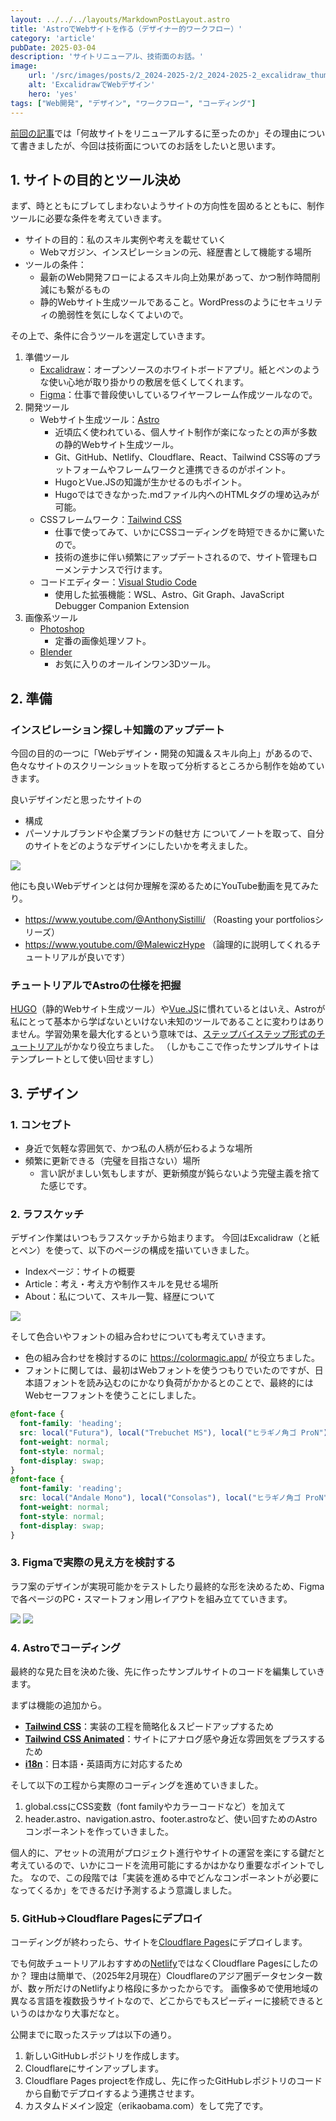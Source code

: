 ```yaml
---
layout: ../../../layouts/MarkdownPostLayout.astro
title: 'AstroでWebサイトを作る（デザイナー的ワークフロー）'
category: 'article'
pubDate: 2025-03-04
description: 'サイトリニューアル、技術面のお話。'
image:
    url: '/src/images/posts/2_2024-2025-2/2_2024-2025-2_excalidraw_thumb.webp'
    alt: 'ExcalidrawでWebデザイン'
    hero: 'yes'
tags: ["Web開発", "デザイン", "ワークフロー", "コーディング"]
---
```


[前回の記事](/posts/ja/1_2024-2025)では「何故サイトをリニューアルするに至ったのか」その理由について書きましたが、今回は技術面についてのお話をしたいと思います。


## 1. サイトの目的とツール決め

まず、時とともにブレてしまわないようサイトの方向性を固めるとともに、制作ツールに必要な条件を考えていきます。

- サイトの目的：私のスキル実例や考えを載せていく
	- Webマガジン、インスピレーションの元、経歴書として機能する場所
- ツールの条件：
	- 最新のWeb開発フローによるスキル向上効果があって、かつ制作時間削減にも繋がるもの
	- 静的Webサイト生成ツールであること。WordPressのようにセキュリティの脆弱性を気にしなくてよいので。

その上で、条件に合うツールを選定していきます。

1. 準備ツール
	- [Excalidraw](https://excalidraw.com/)：オープンソースのホワイトボードアプリ。紙とペンのような使い心地が取り掛かりの敷居を低くしてくれます。
	- [Figma](https://www.figma.com/)：仕事で普段使いしているワイヤーフレーム作成ツールなので。
2. 開発ツール
	- Webサイト生成ツール：[Astro](https://astro.build/)
		- 近頃広く使われている、個人サイト制作が楽になったとの声が多数の静的Webサイト生成ツール。
		- Git、GitHub、Netlify、Cloudflare、React、Tailwind CSS等のプラットフォームやフレームワークと連携できるのがポイント。
		- HugoとVue.JSの知識が生かせるのもポイント。
		- Hugoではできなかった.mdファイル内へのHTMLタグの埋め込みが可能。
	- CSSフレームワーク：[Tailwind CSS](https://tailwindcss.com/)
		- 仕事で使ってみて、いかにCSSコーディングを時短できるかに驚いたので。
		- 技術の進歩に伴い頻繁にアップデートされるので、サイト管理もローメンテナンスで行けます。
	- コードエディター：[Visual Studio Code](https://code.visualstudio.com/)
		- 使用した拡張機能：WSL、Astro、Git Graph、JavaScript Debugger Companion Extension
3. 画像系ツール
	- [Photoshop](https://www.adobe.com/jp/products/photoshop.html)
		- 定番の画像処理ソフト。
	- [Blender](https://www.blender.org/)
		- お気に入りのオールインワン3Dツール。


## 2. 準備

### インスピレーション探し＋知識のアップデート

今回の目的の一つに「Webデザイン・開発の知識＆スキル向上」があるので、色々なサイトのスクリーンショットを取って分析するところから制作を始めていきます。

良いデザインだと思ったサイトの
- 構成
- パーソナルブランドや企業ブランドの魅せ方
についてノートを取って、自分のサイトをどのようなデザインにしたいかを考えました。


![](/src/images/posts/2_2024-2025-2/2_2024-2025-2_analysis.webp)

他にも良いWebデザインとは何か理解を深めるためにYouTube動画を見てみたり。
- https://www.youtube.com/@AnthonySistilli/
	（Roasting your portfoliosシリーズ）
- https://www.youtube.com/@MalewiczHype
	（論理的に説明してくれるチュートリアルが良いです）


### チュートリアルでAstroの仕様を把握

[HUGO](https://gohugo.io/)（静的Webサイト生成ツール）や[Vue.JS](https://vuejs.org/)に慣れているとはいえ、Astroが私にとって基本から学ばないといけない未知のツールであることに変わりはありません。学習効果を最大化するという意味では、[ステップバイステップ形式のチュートリアル](https://docs.astro.build/ja/tutorial/0-introduction/)がかなり役立ちました。
（しかもここで作ったサンプルサイトはテンプレートとして使い回せますし）

## 3. デザイン
### 1. コンセプト

- 身近で気軽な雰囲気で、かつ私の人柄が伝わるような場所
- 頻繁に更新できる（完璧を目指さない）場所
	- 言い訳がましい気もしますが、更新頻度が鈍らないよう完璧主義を捨てた感じです。

### 2. ラフスケッチ

デザイン作業はいつもラフスケッチから始まります。
今回はExcalidraw（と紙とペン）を使って、以下のページの構成を描いていきました。
- Indexページ：サイトの概要
- Article：考え・考え方や制作スキルを見せる場所
- About：私について、スキル一覧、経歴について

<a href="/src/images/posts/2_2024-2025-2/2_2024-2025-2_excalidraw.webp"><img src="/src/images/posts/2_2024-2025-2/2_2024-2025-2_excalidraw_thumb.webp"></a>


そして色合いやフォントの組み合わせについても考えていきます。
- 色の組み合わせを検討するのに https://colormagic.app/ が役立ちました。
- フォントに関しては、最初はWebフォントを使うつもりでいたのですが、日本語フォントを読み込むのにかなり負荷がかかるとのことで、最終的にはWebセーフフォントを使うことにしました。

``` css
@font-face {
  font-family: 'heading';
  src: local("Futura"), local("Trebuchet MS"), local("ヒラギノ角ゴ ProN"), local("Hiragino Kaku Gothic ProN"), local("游ゴシック"), local("YuGothic"), local("Yu Gothic"), local("メイリオ"), local("Meiryo"), local("ＭＳ ゴシック"), local("MS Gothic"), local("HiraKakuProN-W3");
  font-weight: normal;
  font-style: normal;
  font-display: swap;
}
@font-face {
  font-family: 'reading';
  src: local("Andale Mono"), local("Consolas"), local("ヒラギノ角ゴ ProN"), local("Hiragino Kaku Gothic ProN"), local("游ゴシック"), local("YuGothic"), local("Yu Gothic"), local("メイリオ"), local("Meiryo"), local("ＭＳ ゴシック"), local("MS Gothic"), local("HiraKakuProN-W3");
  font-weight: normal;
  font-style: normal;
  font-display: swap;
}
```


### 3. Figmaで実際の見え方を検討する

ラフ案のデザインが実現可能かをテストしたり最終的な形を決めるため、Figmaで各ページのPC・スマートフォン用レイアウトを組み立てていきます。

<a href="/src/images/posts/2_2024-2025-2/2_2024-2025-2_figma_lt.webp"><img src="/src/images/posts/2_2024-2025-2/2_2024-2025-2_figma_lt_thumb.webp"></a>
<a href="/src/images/posts/2_2024-2025-2/2_2024-2025-2_figma_dk.webp"><img src="/src/images/posts/2_2024-2025-2/2_2024-2025-2_figma_dk_thumb.webp"></a>


### 4. Astroでコーディング

最終的な見た目を決めた後、先に作ったサンプルサイトのコードを編集していきます。

まずは機能の追加から。 
- **[Tailwind CSS](https://tailwindcss.com/)**：実装の工程を簡略化＆スピードアップするため
- **[Tailwind CSS Animated](https://www.tailwindcss-animated.com/)**：サイトにアナログ感や身近な雰囲気をプラスするため
- **[i18n](https://docs.astro.build/ja/recipes/i18n/)**：日本語・英語両方に対応するため

そして以下の工程から実際のコーディングを進めていきました。
1. global.cssにCSS変数（font familyやカラーコードなど）を加えて
2. header.astro、navigation.astro、footer.astroなど、使い回すためのAstroコンポーネントを作っていきました。

個人的に、アセットの流用がプロジェクト進行やサイトの運営を楽にする鍵だと考えているので、いかにコードを流用可能にするかはかなり重要なポイントでした。
なので、この段階では「実装を進める中でどんなコンポーネントが必要になってくるか」をできるだけ予測するよう意識しました。


### 5. GitHub→Cloudflare Pagesにデプロイ

コーディングが終わったら、サイトを[Cloudflare Pages](https://www.cloudflare.com/ja-jp/developer-platform/products/pages/)にデプロイします。

でも何故チュートリアルおすすめの[Netlify](https://www.netlify.com/)ではなくCloudflare Pagesにしたのか？
理由は簡単で、（2025年2月現在）Cloudflareのアジア圏データセンター数が、数ヶ所だけのNetlifyより格段に多かったからです。
画像多めで使用地域の異なる言語を複数扱うサイトなので、どこからでもスピーディーに接続できるというのはかなり大事だなと。

公開までに取ったステップは以下の通り。
1. 新しいGitHubレポジトリを作成します。
2. Cloudflareにサインアップします。
3. Cloudflare Pages projectを作成し、先に作ったGitHubレポジトリのコードから自動でデプロイするよう連携させます。
4. カスタムドメイン設定（erikaobama.com）をして完了です。
